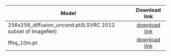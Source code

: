 |Model|Download link|
|---|:--:|
|256x256_diffusion_uncond.pt(ILSVRC 2012 subset of ImageNet)| [download link](https://openaipublic.blob.core.windows.net/diffusion/jul-2021/256x256_diffusion_uncond.pt) |
|ffhq_10m.pt| [download link](https://drive.google.com/drive/folders/1jElnRoFv7b31fG0v6pTSQkelbSX3xGZh?usp=sharing) |

